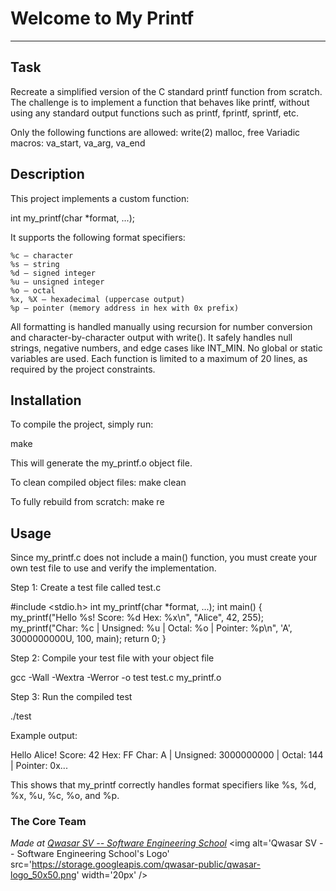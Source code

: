 # Welcome to My Printf
***

## Task
Recreate a simplified version of the C standard printf function from scratch.
The challenge is to implement a function that behaves like printf, without using any standard output functions such as printf, fprintf, sprintf, etc.

Only the following functions are allowed:
    write(2)
    malloc, free
    Variadic macros: va_start, va_arg, va_end

## Description
This project implements a custom function:

int my_printf(char *format, ...);

It supports the following format specifiers:

    %c — character
    %s — string
    %d — signed integer
    %u — unsigned integer
    %o — octal
    %x, %X — hexadecimal (uppercase output)
    %p — pointer (memory address in hex with 0x prefix)

All formatting is handled manually using recursion for number conversion and character-by-character output with write().
It safely handles null strings, negative numbers, and edge cases like INT_MIN.
No global or static variables are used. Each function is limited to a maximum of 20 lines, as required by the project constraints.

## Installation
To compile the project, simply run:

make

This will generate the my_printf.o object file.

To clean compiled object files:
make clean

To fully rebuild from scratch:
make re

## Usage
Since my_printf.c does not include a main() function, you must create your own test file to use and verify the implementation.

Step 1: Create a test file called test.c

#include <stdio.h>
int my_printf(char *format, ...);
int main() { my_printf("Hello %s! Score: %d Hex: %x\n", "Alice", 42, 255); my_printf("Char: %c | Unsigned: %u | Octal: %o | Pointer: %p\n", 'A', 3000000000U, 100, main); return 0; }

Step 2: Compile your test file with your object file

gcc -Wall -Wextra -Werror -o test test.c my_printf.o

Step 3: Run the compiled test

./test

Example output:

Hello Alice! Score: 42 Hex: FF
Char: A | Unsigned: 3000000000 | Octal: 144 | Pointer: 0x...

This shows that my_printf correctly handles format specifiers like %s, %d, %x, %u, %c, %o, and %p.

### The Core Team


<span><i>Made at <a href='https://qwasar.io'>Qwasar SV -- Software Engineering School</a></i></span>
<span><img alt='Qwasar SV -- Software Engineering School's Logo' src='https://storage.googleapis.com/qwasar-public/qwasar-logo_50x50.png' width='20px' /></span>

